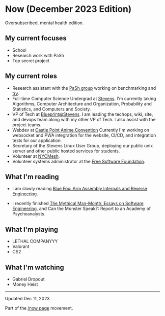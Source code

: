 # Now (December 2023 Edition)

Oversubscribed, mental health edition.

## My current focuses

* School
* Research work with PaSh
* Top secret project

## My current roles

* Research assistant with the [PaSh group](https://binpa.sh/) working on
  benchmarking and [try](https://github.com/binpash/try).
* Full-time Computer Science Undergrad at
  [Stevens](https://www.stevens.edu/school-engineering-science/departments/computer-science).
    I'm currently taking Algorithms, Computer Architecture and Organization,
    Probability and Statistics, and Computers and Society.
* VP of Tech at [Blueprint@Stevens](https://sitblueprint.com/). I am leading the
  techops, wiki, site, and devops team along with my other VP of Tech. I also
  assist with the project teams.
* Webdev at [Castle Point Anime Convention](https://www.castlepointanime.com)
  Currently I'm working on websocket and PWA integration for the website, CI/CD,
  and integration tests for our application.
* Secretary of the Stevens Linux User Group, deploying our public unix server
  and other public hosted services for students.
* Volunteer at [NYCMesh](https://www.nycmesh.net/).
* Volunteer systems administrator at the [Free Software
  Foundation](https://www.fsf.org).

## What I'm reading

* I am slowly reading [Blue Fox: Arm Assembly Internals and Reverse
Engineering](https://www.wiley.com/en-us/Blue+Fox:+Arm+Assembly+Internals+and+Reverse+Engineering-p-9781119745303).

* I recently finished [The Mythical Man-Month: Essays on Software
Engineering](https://en.wikipedia.org/wiki/The_Mythical_Man-Month), and Can the
Monster Speak?: Report to an Academy of Psychoanalysts.

## What I'm playing

* LETHAL COMPANYYY
* Valorant
* CS2

## What I'm watching

* Gabriel Dropout
* Money Heist

---

Updated Dec 11, 2023

Part of the [/now page](https://nownownow.com/about) movement.
